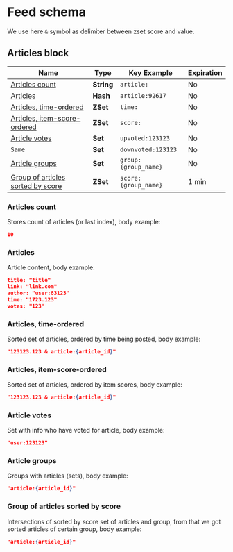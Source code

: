 # Feed schema

We use here `&` symbol as delimiter between zset score and value.

## Articles block

| Name                                                                    | Type       | Key Example          | Expiration |
| ----------------------------------------------------------------------- | ---------- | -------------------- | ---------- |
| [Articles count](#articles-count)                                       | **String** | `article:`           | No         |
| [Articles](#articles)                                                   | **Hash**   | `article:92617`      | No         |
| [Articles, time-ordered](#articles-time-ordered)                        | **ZSet**   | `time:`              | No         |
| [Articles, item-score-ordered](#articles-item-score-ordered)            | **ZSet**   | `score:`             | No         |
| [Article votes](#article-votes)                                         | **Set**    | `upvoted:123123`     | No         |
| `Same`                                                                  | **Set**    | `downvoted:123123`   | No         |
| [Article groups](#article-groups)                                       | **Set**    | `group:{group_name}` | No         |
| [Group of articles sorted by score](#group-of-articles-sorted-by-score) | **ZSet**   | `score:{group_name}` | 1 min      |

### Articles count

Stores count of articles (or last index), body example:

```json
10
```

### Articles

Article content, body example:

```json
title: "title"
link: "link.com"
author: "user:83123"
time: "1723.123"
votes: "123"
```

### Articles, time-ordered

Sorted set of articles, ordered by time being posted, body example:

```json
"123123.123 & article:{article_id}"
```

### Articles, item-score-ordered

Sorted set of articles, ordered by item scores, body example:

```json
"123123.123 & article:{article_id}"
```

### Article votes

Set with info who have voted for article, body example:

```json
"user:123123"
```

### Article groups

Groups with articles (sets), body example:

```json
"article:{article_id}"
```

### Group of articles sorted by score

Intersections of sorted by score set of articles and group, from that we got
sorted articles of certain group, body example:

```json
"article:{article_id}"
```
